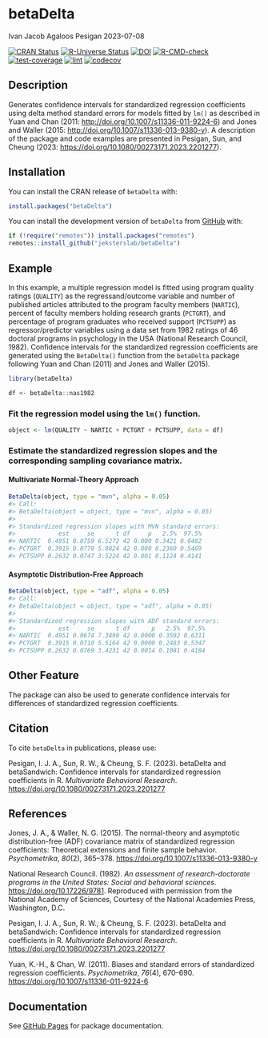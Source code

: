 betaDelta
================
Ivan Jacob Agaloos Pesigan
2023-07-08

<!-- README.md is generated from README.Rmd. Please edit that file -->
<!-- badges: start -->

[![CRAN
Status](https://www.r-pkg.org/badges/version/betaDelta)](https://cran.r-project.org/package=betaDelta)
[![R-Universe
Status](https://jeksterslab.r-universe.dev/badges/betaDelta)](https://jeksterslab.r-universe.dev)
[![DOI](https://zenodo.org/badge/DOI/10.1080/00273171.2023.2201277.svg)](https://doi.org/10.1080/00273171.2023.2201277)
[![R-CMD-check](https://github.com/jeksterslab/betaDelta/workflows/R-CMD-check/badge.svg)](https://github.com/jeksterslab/betaDelta/actions)
[![test-coverage](https://github.com/jeksterslab/betaDelta/actions/workflows/test-coverage.yaml/badge.svg)](https://github.com/jeksterslab/betaDelta/actions/workflows/test-coverage.yaml)
[![lint](https://github.com/jeksterslab/betaDelta/actions/workflows/lint.yaml/badge.svg)](https://github.com/jeksterslab/betaDelta/actions/workflows/lint.yaml)
[![codecov](https://codecov.io/gh/jeksterslab/betaDelta/branch/main/graph/badge.svg?token=KVLUET3DJ6)](https://codecov.io/gh/jeksterslab/betaDelta)
<!-- badges: end -->

## Description

Generates confidence intervals for standardized regression coefficients
using delta method standard errors for models fitted by `lm()` as
described in Yuan and Chan (2011:
<http://doi.org/10.1007/s11336-011-9224-6>) and Jones and Waller (2015:
<http://doi.org/10.1007/s11336-013-9380-y>). A description of the
package and code examples are presented in Pesigan, Sun, and Cheung
(2023: <https://doi.org/10.1080/00273171.2023.2201277>).

## Installation

You can install the CRAN release of `betaDelta` with:

``` r
install.packages("betaDelta")
```

You can install the development version of `betaDelta` from
[GitHub](https://github.com/jeksterslab/betaDelta) with:

``` r
if (!require("remotes")) install.packages("remotes")
remotes::install_github("jeksterslab/betaDelta")
```

## Example

In this example, a multiple regression model is fitted using program
quality ratings (`QUALITY`) as the regressand/outcome variable and
number of published articles attributed to the program faculty members
(`NARTIC`), percent of faculty members holding research grants
(`PCTGRT`), and percentage of program graduates who received support
(`PCTSUPP`) as regressor/predictor variables using a data set from 1982
ratings of 46 doctoral programs in psychology in the USA (National
Research Council, 1982). Confidence intervals for the standardized
regression coefficients are generated using the `BetaDelta()` function
from the `betaDelta` package following Yuan and Chan (2011) and Jones
and Waller (2015).

``` r
library(betaDelta)
```

``` r
df <- betaDelta::nas1982
```

### Fit the regression model using the `lm()` function.

``` r
object <- lm(QUALITY ~ NARTIC + PCTGRT + PCTSUPP, data = df)
```

### Estimate the standardized regression slopes and the corresponding sampling covariance matrix.

#### Multivariate Normal-Theory Approach

``` r
BetaDelta(object, type = "mvn", alpha = 0.05)
#> Call:
#> BetaDelta(object = object, type = "mvn", alpha = 0.05)
#> 
#> Standardized regression slopes with MVN standard errors:
#>            est     se      t df     p   2.5%  97.5%
#> NARTIC  0.4951 0.0759 6.5272 42 0.000 0.3421 0.6482
#> PCTGRT  0.3915 0.0770 5.0824 42 0.000 0.2360 0.5469
#> PCTSUPP 0.2632 0.0747 3.5224 42 0.001 0.1124 0.4141
```

#### Asymptotic Distribution-Free Approach

``` r
BetaDelta(object, type = "adf", alpha = 0.05)
#> Call:
#> BetaDelta(object = object, type = "adf", alpha = 0.05)
#> 
#> Standardized regression slopes with ADF standard errors:
#>            est     se      t df      p   2.5%  97.5%
#> NARTIC  0.4951 0.0674 7.3490 42 0.0000 0.3592 0.6311
#> PCTGRT  0.3915 0.0710 5.5164 42 0.0000 0.2483 0.5347
#> PCTSUPP 0.2632 0.0769 3.4231 42 0.0014 0.1081 0.4184
```

## Other Feature

The package can also be used to generate confidence intervals for
differences of standardized regression coefficients.

## Citation

To cite `betaDelta` in publications, please use:

Pesigan, I. J. A., Sun, R. W., & Cheung, S. F. (2023). betaDelta and
betaSandwich: Confidence intervals for standardized regression
coefficients in R. *Multivariate Behavioral Research*.
<https://doi.org/10.1080/00273171.2023.2201277>

## References

Jones, J. A., & Waller, N. G. (2015). The normal-theory and asymptotic
distribution-free (ADF) covariance matrix of standardized regression
coefficients: Theoretical extensions and finite sample behavior.
*Psychometrika*, *80*(2), 365–378.
<https://doi.org/10.1007/s11336-013-9380-y>

National Research Council. (1982). *An assessment of research-doctorate
programs in the United States: Social and behavioral sciences*.
<https://doi.org/10.17226/9781>. Reproduced with permission from the
National Academy of Sciences, Courtesy of the National Academies Press,
Washington, D.C.

Pesigan, I. J. A., Sun, R. W., & Cheung, S. F. (2023). betaDelta and
betaSandwich: Confidence intervals for standardized regression
coefficients in R. *Multivariate Behavioral Research*.
<https://doi.org/10.1080/00273171.2023.2201277>

Yuan, K.-H., & Chan, W. (2011). Biases and standard errors of
standardized regression coefficients. *Psychometrika*, *76*(4), 670–690.
<https://doi.org/10.1007/s11336-011-9224-6>

## Documentation

See [GitHub Pages](https://jeksterslab.github.io/betaDelta/index.html)
for package documentation.
